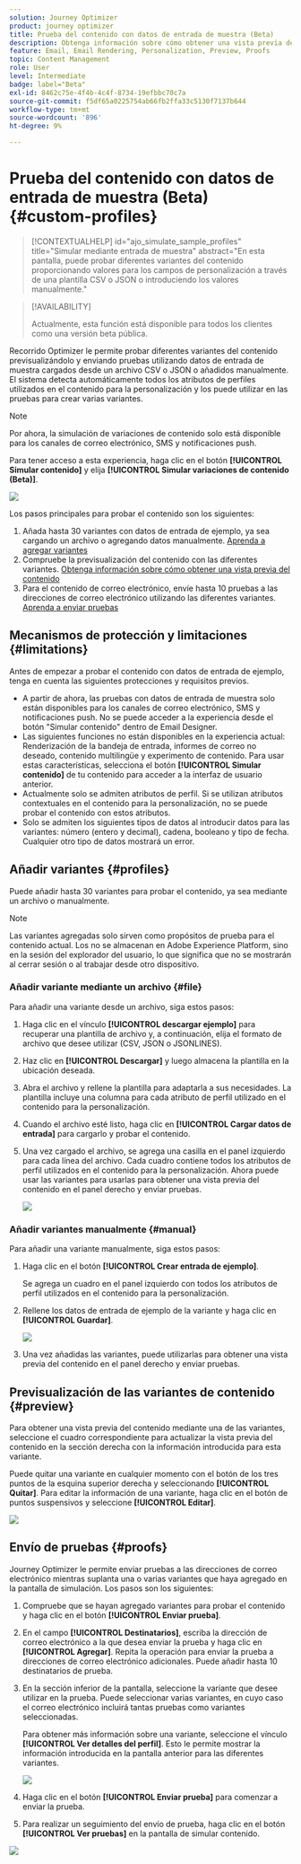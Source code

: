 ```yaml
---
solution: Journey Optimizer
product: journey optimizer
title: Prueba del contenido con datos de entrada de muestra (Beta)
description: Obtenga información sobre cómo obtener una vista previa del contenido y enviar una prueba por correo electrónico con datos de entrada de ejemplo de un archivo CSV o JSON o añadidos manualmente.
feature: Email, Email Rendering, Personalization, Preview, Proofs
topic: Content Management
role: User
level: Intermediate
badge: label="Beta"
exl-id: 8462c75e-4f4b-4c4f-8734-19efbbc70c7a
source-git-commit: f5df65a0225754ab66fb2ffa33c5130f7137b644
workflow-type: tm+mt
source-wordcount: '896'
ht-degree: 9%

---
```


# Prueba del contenido con datos de entrada de muestra (Beta) {#custom-profiles}

>[!CONTEXTUALHELP]
>id="ajo_simulate_sample_profiles"
>title="Simular mediante entrada de muestra"
>abstract="En esta pantalla, puede probar diferentes variantes del contenido proporcionando valores para los campos de personalización a través de una plantilla CSV o JSON o introduciendo los valores manualmente."

>[!AVAILABILITY]
>
>Actualmente, esta función está disponible para todos los clientes como una versión beta pública.

Recorrido Optimizer le permite probar diferentes variantes del contenido previsualizándolo y enviando pruebas utilizando datos de entrada de muestra cargados desde un archivo CSV o JSON o añadidos manualmente. El sistema detecta automáticamente todos los atributos de perfiles utilizados en el contenido para la personalización y los puede utilizar en las pruebas para crear varias variantes.

>[!NOTE]
>
>Por ahora, la simulación de variaciones de contenido solo está disponible para los canales de correo electrónico, SMS y notificaciones push.

Para tener acceso a esta experiencia, haga clic en el botón **[!UICONTROL Simular contenido]** y elija **[!UICONTROL Simular variaciones de contenido (Beta)]**.

![](assets/simulate-sample.png)

Los pasos principales para probar el contenido son los siguientes:

1. Añada hasta 30 variantes con datos de entrada de ejemplo, ya sea cargando un archivo o agregando datos manualmente. [Aprenda a agregar variantes](#profiles)
1. Compruebe la previsualización del contenido con las diferentes variantes. [Obtenga información sobre cómo obtener una vista previa del contenido](#preview)
1. Para el contenido de correo electrónico, envíe hasta 10 pruebas a las direcciones de correo electrónico utilizando las diferentes variantes. [Aprenda a enviar pruebas](#proofs)


## Mecanismos de protección y limitaciones {#limitations}

Antes de empezar a probar el contenido con datos de entrada de ejemplo, tenga en cuenta las siguientes protecciones y requisitos previos.

* A partir de ahora, las pruebas con datos de entrada de muestra solo están disponibles para los canales de correo electrónico, SMS y notificaciones push. No se puede acceder a la experiencia desde el botón &quot;Simular contenido&quot; dentro de Email Designer.
* Las siguientes funciones no están disponibles en la experiencia actual: Renderización de la bandeja de entrada, informes de correo no deseado, contenido multilingüe y experimento de contenido. Para usar estas características, selecciona el botón **[!UICONTROL Simular contenido]** de tu contenido para acceder a la interfaz de usuario anterior.
* Actualmente solo se admiten atributos de perfil. Si se utilizan atributos contextuales en el contenido para la personalización, no se puede probar el contenido con estos atributos.
* Solo se admiten los siguientes tipos de datos al introducir datos para las variantes: número (entero y decimal), cadena, booleano y tipo de fecha. Cualquier otro tipo de datos mostrará un error.

## Añadir variantes {#profiles}

Puede añadir hasta 30 variantes para probar el contenido, ya sea mediante un archivo o manualmente.

>[!NOTE]
>
>Las variantes agregadas solo sirven como propósitos de prueba para el contenido actual. Los no se almacenan en Adobe Experience Platform, sino en la sesión del explorador del usuario, lo que significa que no se mostrarán al cerrar sesión o al trabajar desde otro dispositivo.

### Añadir variante mediante un archivo {#file}

Para añadir una variante desde un archivo, siga estos pasos:

1. Haga clic en el vínculo **[!UICONTROL descargar ejemplo]** para recuperar una plantilla de archivo y, a continuación, elija el formato de archivo que desee utilizar (CSV, JSON o JSONLINES).

1. Haz clic en **[!UICONTROL Descargar]** y luego almacena la plantilla en la ubicación deseada.

1. Abra el archivo y rellene la plantilla para adaptarla a sus necesidades. La plantilla incluye una columna para cada atributo de perfil utilizado en el contenido para la personalización.

1. Cuando el archivo esté listo, haga clic en **[!UICONTROL Cargar datos de entrada]** para cargarlo y probar el contenido.

1. Una vez cargado el archivo, se agrega una casilla en el panel izquierdo para cada línea del archivo. Cada cuadro contiene todos los atributos de perfil utilizados en el contenido para la personalización. Ahora puede usar las variantes para usarlas para obtener una vista previa del contenido en el panel derecho y enviar pruebas.

   ![](assets/simulate-custom-variants.png)

### Añadir variantes manualmente {#manual}

Para añadir una variante manualmente, siga estos pasos:

1. Haga clic en el botón **[!UICONTROL Crear entrada de ejemplo]**.

   Se agrega un cuadro en el panel izquierdo con todos los atributos de perfil utilizados en el contenido para la personalización.

1. Rellene los datos de entrada de ejemplo de la variante y haga clic en **[!UICONTROL Guardar]**.

   ![](assets/simulate-custom-add.png)

1. Una vez añadidas las variantes, puede utilizarlas para obtener una vista previa del contenido en el panel derecho y enviar pruebas.

## Previsualización de las variantes de contenido {#preview}

Para obtener una vista previa del contenido mediante una de las variantes, seleccione el cuadro correspondiente para actualizar la vista previa del contenido en la sección derecha con la información introducida para esta variante.

Puede quitar una variante en cualquier momento con el botón de los tres puntos de la esquina superior derecha y seleccionando **[!UICONTROL Quitar]**. Para editar la información de una variante, haga clic en el botón de puntos suspensivos y seleccione **[!UICONTROL Editar]**.

![](assets/simulate-custom-boxes.png)

## Envío de pruebas {#proofs}

Journey Optimizer le permite enviar pruebas a las direcciones de correo electrónico mientras suplanta una o varias variantes que haya agregado en la pantalla de simulación. Los pasos son los siguientes:

1. Compruebe que se hayan agregado variantes para probar el contenido y haga clic en el botón **[!UICONTROL Enviar prueba]**.

1. En el campo **[!UICONTROL Destinatarios]**, escriba la dirección de correo electrónico a la que desea enviar la prueba y haga clic en **[!UICONTROL Agregar]**. Repita la operación para enviar la prueba a direcciones de correo electrónico adicionales. Puede añadir hasta 10 destinatarios de prueba.

1. En la sección inferior de la pantalla, seleccione la variante que desee utilizar en la prueba. Puede seleccionar varias variantes, en cuyo caso el correo electrónico incluirá tantas pruebas como variantes seleccionadas.

   Para obtener más información sobre una variante, seleccione el vínculo **[!UICONTROL Ver detalles del perfil]**. Esto le permite mostrar la información introducida en la pantalla anterior para las diferentes variantes.

   ![](assets/simulate-custom-proofs.png)

1. Haga clic en el botón **[!UICONTROL Enviar prueba]** para comenzar a enviar la prueba.

1. Para realizar un seguimiento del envío de prueba, haga clic en el botón **[!UICONTROL Ver pruebas]** en la pantalla de simular contenido.

![](assets/simulate-custom-sent-proofs.png)
